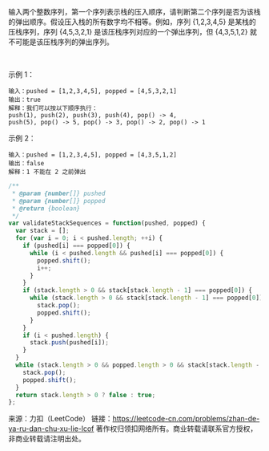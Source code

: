 输入两个整数序列，第一个序列表示栈的压入顺序，请判断第二个序列是否为该栈的弹出顺序。假设压入栈的所有数字均不相等。例如，序列 {1,2,3,4,5} 是某栈的压栈序列，序列 {4,5,3,2,1} 是该压栈序列对应的一个弹出序列，但 {4,3,5,1,2} 就不可能是该压栈序列的弹出序列。

 

示例 1：
```
输入：pushed = [1,2,3,4,5], popped = [4,5,3,2,1]
输出：true
解释：我们可以按以下顺序执行：
push(1), push(2), push(3), push(4), pop() -> 4,
push(5), pop() -> 5, pop() -> 3, pop() -> 2, pop() -> 1
```

示例 2：
```
输入：pushed = [1,2,3,4,5], popped = [4,3,5,1,2]
输出：false
解释：1 不能在 2 之前弹出
```

```js
/**
 * @param {number[]} pushed
 * @param {number[]} popped
 * @return {boolean}
 */
var validateStackSequences = function(pushed, popped) {
  var stack = [];
  for (var i = 0; i < pushed.length; ++i) {
    if (pushed[i] === popped[0]) {
      while (i < pushed.length && pushed[i] === popped[0]) {
        popped.shift();
        i++;
      }
    }
    if (stack.length > 0 && stack[stack.length - 1] === popped[0]) {
      while (stack.length > 0 && stack[stack.length - 1] === popped[0]) {
        stack.pop();
        popped.shift();
      }
    }
    if (i < pushed.length) {
      stack.push(pushed[i]);
    }
  }
  while (stack.length > 0 && popped.length > 0 && stack[stack.length - 1] === popped[0]) {
    stack.pop();
    popped.shift();
  }
  return stack.length > 0 ? false : true;
};
```

来源：力扣（LeetCode）
链接：https://leetcode-cn.com/problems/zhan-de-ya-ru-dan-chu-xu-lie-lcof
著作权归领扣网络所有。商业转载请联系官方授权，非商业转载请注明出处。

